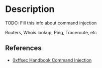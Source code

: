 # Description

TODO: Fill this info about command injection

Routers, Whois lookup, Ping, Traceroute, etc

## References

- [0xffsec Handbook Command Injection](https://0xffsec.com/handbook/web-applications/command-injection/)
